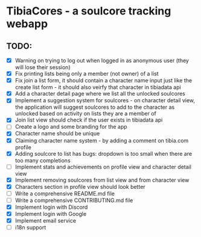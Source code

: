 # TibiaCores - a soulcore tracking webapp


## TODO:

- [x] Warning on trying to log out when logged in as anonymous user (they will lose their session)
- [X] Fix printing lists being only a member (not owner) of a list
- [x] Fix join a list form, it should contain a character name input just like the create list form - it should also veirfy that character in tibiadata api
- [x] Add a character detail page where we list all the unlocked soulcores
- [x] Implement a suggestion system for soulcores - on character detail view, the application will suggest soulcores to add to the character as unlocked based on activity on lists they are a member of
- [x] Join list view should check if the user exists in tibiadata api
- [ ] Create a logo and some branding for the app
- [x] Character name should be unique
- [x] Claiming character name system - by adding a comment on tibia.com profile
- [x] Adding soulcore to list has bugs: dropdown is too small when there are too many completions
- [ ] Implement stats and achievements on profile view and character detail view
- [x] Implement removing soulcores from list view and from character view
- [x] Characters section in profile view should look better
- [ ] Write a comprehensive README.md file
- [ ] Write a comprehensive CONTRIBUTING.md file
- [x] Implement login with Discord
- [x] Implement login with Google
- [x] Implement email service
- [ ] i18n support
